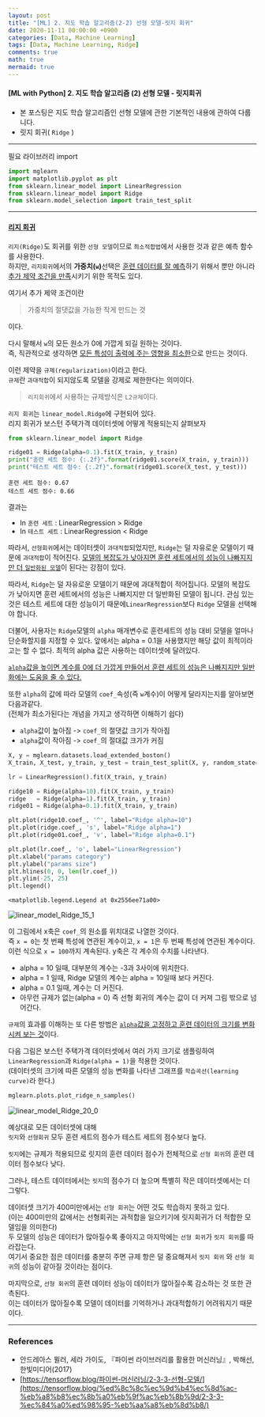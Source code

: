 ```yaml
---
layout: post
title: "[ML] 2. 지도 학습 알고리즘(2-2) 선형 모델-릿지 회귀"
date: 2020-11-11 00:00:00 +0900
categories: [Data, Machine Learning]
tags: [Data, Machine Learning, Ridge]
comments: true
math: true
mermaid: true
---
```


#### [ML with Python] 2. 지도 학습 알고리즘 (2) 선형 모델 - 릿지회귀
- 본 포스팅은 지도 학습 알고리즘인 선형 모델에 관한 기본적인 내용에 관하여 다룹니다.
- 릿지 회귀( `Ridge` )

___

필요 라이브러리 import

```python
import mglearn
import matplotlib.pyplot as plt
from sklearn.linear_model import LinearRegression
from sklearn.linear_model import Ridge
from sklearn.model_selection import train_test_split
```

---

#### <u>리지 회귀</u>

`리지(Ridge)`도 회귀를 위한 `선형 모델`이므로 `최소적합법`에서 사용한 것과 같은 예측 함수를 사용한다.<br>
하지만, `리지회귀`에서의 <b>가중치(`w`)</b>선택은 <u>훈련 데이터를 잘 예측</u>하기 위해서 뿐만 아니라 <u>추가 제약 조건을 만족</u>시키기 위한 목적도 있다.

여기서 추가 제약 조건이란

> 가중치의 절댓값을 가능한 작게 만드는 것

이다.

다시 말해서 `w`의 모든 원소가 0에 가깝게 되길 원하는 것이다.<br>
즉, 직관적으로 생각하면 <u>모든 특성이 출력에 주는 영향을 최소한</u>으로 만드는 것이다.

이런 제약을 `규제(regularization)`이라고 한다.<br>
`규제`란 `과대적합`이 되지않도록 모델을 강제로 제한한다는 의미이다.

> `리지회귀`에서 사용하는 규제방식은 `L2규제`이다.

`리지 회귀`는 `linear_model.Ridge`에 구현되어 있다.<br>
리지 회귀가 보스턴 주택가격 데이터셋에 어떻게 적용되는지 살펴보자


```python
from sklearn.linear_model import Ridge

ridge01 = Ridge(alpha=0.1).fit(X_train, y_train)
print("훈련 세트 점수: {:.2f}".format(ridge01.score(X_train, y_train)))
print("테스트 세트 점수: {:.2f}".format(ridge01.score(X_test, y_test)))
```

    훈련 세트 점수: 0.67
    테스트 세트 점수: 0.66
    

결과는

- In `훈련 세트` : LinearRegression > Ridge
- In `테스트 세트` : LinearRegression < Ridge

따라서, `선형회귀`에서는 데이터셋이 `과대적합`되었지만, `Ridge`는 덜 자유로운 모델이기 때문에 `과대적합`이 적어진다. <u>모델의 복잡도가 낮아지면 훈련 세트에서의 성능이 나빠지지만 더 `일반화된 모델`</u>이 된다는 강점이 있다.

따라서, `Ridge`는 덜 자유로운 모델이기 때문에 과대적합이 적어집니다. 모델의 복잡도가 낮아지면 훈련 세트에서의 성능은 나빠지지만 더 일반화된 모델이 됩니다. 
관심 있는 것은 테스트 세트에 대한 성능이기 때문에`LinearRegression`보다 `Ridge` 모델을 선택해야 합니다.

더불어, 사용자는 `Ridge`모델의 `alpha` 매개변수로 훈련세트의 성능 대비 모델을 얼마나 단순화할지를 지정할 수 있다. 앞에서는 alpha = 0.1을 사용했지만 해당 값이 최적이라고는 할 수 없다. 최적의 alpha 값은 사용하는 데이터셋에 달려있다.

<u>`alpha`값을 높이면 계수를 0에 더 가깝게 만들어서 훈련 세트의 성능은 나빠지지만 일반화에는 도움을 줄 수 있다.</u>

또한 `alpha`의 값에 따라 모델의 `coef_`속성(즉 `w`계수)이 어떻게 달라지는지를 알아보면 다음과같다.<br>
(전체가 최소가된다는 개념을 가지고 생각하면 이해하기 쉽다)

- `alpha`값이 높아짐 -> `coef_`의 절댓값 크기가 작아짐
- `alpha`값이 작아짐 -> `coef_`의 절대값 크가가 커짐


```python
X, y = mglearn.datasets.load_extended_boston()
X_train, X_test, y_train, y_test = train_test_split(X, y, random_state=0)

lr = LinearRegression().fit(X_train, y_train)
```


```python
ridge10 = Ridge(alpha=10).fit(X_train, y_train)
ridge   = Ridge(alpha=1).fit(X_train, y_train)
ridge01 = Ridge(alpha=0.1).fit(X_train, y_train)

plt.plot(ridge10.coef_, '^', label="Ridge alpha=10")
plt.plot(ridge.coef_, 's', label="Ridge alpha=1")
plt.plot(ridge01.coef_, 'v', label="Ridge alpha=0.1")

plt.plot(lr.coef_, 'o', label="LinearRegression")
plt.xlabel("params category")
plt.ylabel("params size")
plt.hlines(0, 0, len(lr.coef_))
plt.ylim(-25, 25)
plt.legend()
```




    <matplotlib.legend.Legend at 0x2556ee71a00>




    
![linear_model_Ridge_15_1](https://user-images.githubusercontent.com/53929665/98567615-7c230800-22f3-11eb-9b54-bb7e568d02cf.png)
    


이 그림에서 x축은 `coef_`의 원소를 위치대로 나열한 것이다.<br>
즉 `x = 0`는 첫 번째 특성에 연관된 계수이고, `x = 1`은 두 번째 특성에 연관된 계수이다.<br>
이런 식으로 `x = 100`까지 계속된다. y축은 각 계수의 수치를 나타낸다.

- alpha = 10 일때, 대부분의 계수는 -3과 3사이에 위치한다.
- alpha = 1 일때, Ridge 모델의 계수는 alpha = 10일때 보다 커진다.
- alpha = 0.1 일때, 계수는 더 커진다.
- 아무런 규제가 없는(alpha = 0) 즉 선형 회귀의 계수는 값이 더 커져 그림 밖으로 넘어간다.

`규제`의 효과를 이해하는 또 다른 방법은 <u>`alpha`값을 고정하고 훈련 데이터의 크기를 변화시켜 보는 것</u>이다.

다음 그림은 보스턴 주택가격 데이터셋에서 여러 가지 크기로 샘플링하여<br>
`LinearRegression`과 `Ridge(alpha = 1)`을 적용한 것이다.<br>
(데이터셋의 크기에 따른 모델의 성능 변화를 나타낸 그래프를 `학습곡선(learning curve)`라 한다.)


```python
mglearn.plots.plot_ridge_n_samples()
```


    
![linear_model_Ridge_20_0](https://user-images.githubusercontent.com/53929665/98567620-7d543500-22f3-11eb-987e-749e2526b6e7.png)
    


예상대로 모든 데이터셋에 대해<br>
`릿지`와 `선형회귀` 모두 훈련 세트의 점수가 테스트 세트의 점수보다 높다.

`릿지`에는 규제가 적용되므로 릿지의 훈련 데이터 점수가 전체적으로 `선형 회귀`의 훈련 데이터 점수보다 낮다.

그러나, 테스트 데이터에서는 `릿지`의 점수가 더 높으며 특별히 작은 데이터셋에서는 더 그렇다.

데이터셋 크기가 400미만에서는 `선형 회귀`는 어떤 것도 학습하지 못하고 있다.<br>
(이는 400미만의 값에서는 선형회귀는 과적합을 일으키기에 릿지회귀가 더 적합한 모델임을 의미한다)<br>
두 모델의 성능은 데이터가 많아질수록 좋아지고 마지막에는 `선형 회귀`가 `릿지 회귀`를 따라잡는다.<br>
여기서 중요한 점은 데이터를 충분히 주면 규제 항은 덜 중요해져서 `릿지 회귀` 와 `선형 회귀`의 성능이 같아질 것이라는 점이다.

마지막으로, `선형 회귀`의 훈련 데이터 성능이 데이터가 많아질수록 감소하는 것 또한 관측된다.<br>
이는 데이터가 많아질수록 모델이 데이터를 기억하거나 과대적합하기 어려워지기 때문이다.

---

### References

- 안드레아스 뮐러, 세라 가이도, 『파이썬 라이브러리를 활용한 머신러닝』, 박해선, 한빛미디어(2017)
- [https://tensorflow.blog/파이썬-머신러닝/2-3-3-선형-모델/](https://tensorflow.blog/%ed%8c%8c%ec%9d%b4%ec%8d%ac-%eb%a8%b8%ec%8b%a0%eb%9f%ac%eb%8b%9d/2-3-3-%ec%84%a0%ed%98%95-%eb%aa%a8%eb%8d%b8/)

